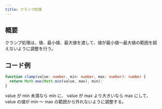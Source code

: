 ```yaml
---
title: クランプ処理
---
```


## 概要
クランプ処理は、値、最小値、最大値を渡して、値が最小値～最大値の範囲を超えないように調整を行う。

## コード例
```typescript
function clamp(value: number, min: number, max: number): number {
  return Math.max(Math.min(value, max), min);
}
```
value が min 未満なら min に、 value が max より大きいなら max にして、 value の値が min ～ max の範囲から外れないように調整する。